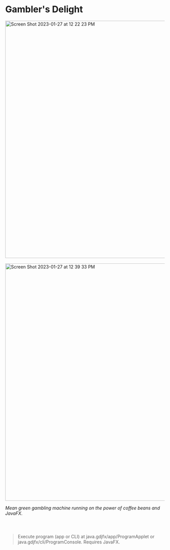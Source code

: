 # Gambler's Delight 
<p align="center">
  
<img width="747" alt="Screen Shot 2023-01-27 at 12 22 23 PM" src="https://user-images.githubusercontent.com/79682953/215153408-2f25425b-1e5c-4a04-8205-f9c6aaeca5aa.png"><br><br>
<img width="747" alt="Screen Shot 2023-01-27 at 12 39 33 PM" src="https://user-images.githubusercontent.com/79682953/215156642-85f4467a-cab6-4aff-b0a4-a128621cf16b.png">

</p>

_Mean green gambling machine running on the power of coffee beans and JavaFX._
<br><br>
#
> Execute program (app or CLI) at java.gdjfx/app/ProgramApplet or java.gdjfx/cli/ProgramConsole. Requires JavaFX.
